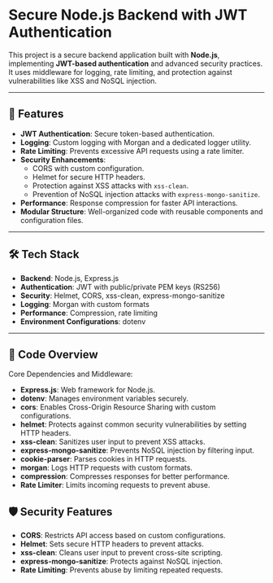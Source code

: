 # Secure Node.js Backend with JWT Authentication

This project is a secure backend application built with **Node.js**, implementing **JWT-based authentication** and advanced security practices. It uses middleware for logging, rate limiting, and protection against vulnerabilities like XSS and NoSQL injection.

---

## 🚀 Features

- **JWT Authentication**: Secure token-based authentication.
- **Logging**: Custom logging with Morgan and a dedicated logger utility.
- **Rate Limiting**: Prevents excessive API requests using a rate limiter.
- **Security Enhancements**:
  - CORS with custom configuration.
  - Helmet for secure HTTP headers.
  - Protection against XSS attacks with `xss-clean`.
  - Prevention of NoSQL injection attacks with `express-mongo-sanitize`.
- **Performance**: Response compression for faster API interactions.
- **Modular Structure**: Well-organized code with reusable components and configuration files.

---

## 🛠️ Tech Stack

- **Backend**: Node.js, Express.js
- **Authentication**: JWT with public/private PEM keys (RS256)
- **Security**: Helmet, CORS, xss-clean, express-mongo-sanitize
- **Logging**: Morgan with custom formats
- **Performance**: Compression, rate limiting
- **Environment Configurations**: dotenv

---

## 📄 Code Overview
Core Dependencies and Middleware:
- **Express.js**: Web framework for Node.js.
- **dotenv**: Manages environment variables securely.
- **cors**: Enables Cross-Origin Resource Sharing with custom configurations.
- **helmet**: Protects against common security vulnerabilities by setting HTTP headers.
- **xss-clean**: Sanitizes user input to prevent XSS attacks.
- **express-mongo-sanitize**: Prevents NoSQL injection by filtering input.
- **cookie-parser**: Parses cookies in HTTP requests.
- **morgan**: Logs HTTP requests with custom formats.
- **compression**: Compresses responses for better performance.
- **Rate Limiter**: Limits incoming requests to prevent abuse.

## 🛡️ Security Features
- **CORS**: Restricts API access based on custom configurations.
- **Helmet**: Sets secure HTTP headers to prevent attacks.
- **xss-clean**: Cleans user input to prevent cross-site scripting.
- **express-mongo-sanitize**: Protects against NoSQL injection.
- **Rate Limiting**: Prevents abuse by limiting repeated requests.
